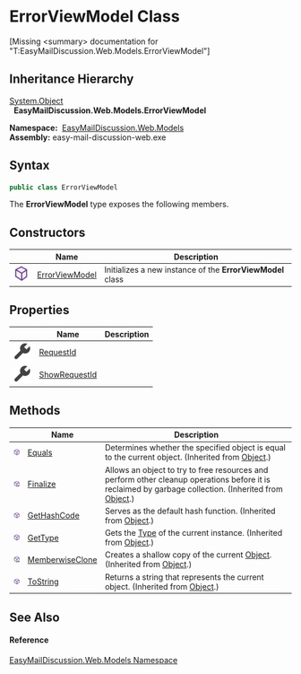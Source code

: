 ErrorViewModel Class
====================

[Missing &lt;summary> documentation for "T:EasyMailDiscussion.Web.Models.ErrorViewModel"]



Inheritance Hierarchy
---------------------
[System.Object][1]  
  **EasyMailDiscussion.Web.Models.ErrorViewModel**  

  **Namespace:**  [EasyMailDiscussion.Web.Models][2]  
  **Assembly:** easy-mail-discussion-web.exe

Syntax
------

```csharp
public class ErrorViewModel
```

The **ErrorViewModel** type exposes the following members.


Constructors
------------

|                  | Name                | Description                                                |
| ---------------- | ------------------- | ---------------------------------------------------------- |
| ![Public method] | [ErrorViewModel][3] | Initializes a new instance of the **ErrorViewModel** class |


Properties
----------

|                    | Name               | Description |
| ------------------ | ------------------ | ----------- |
| ![Public property] | [RequestId][4]     |             |
| ![Public property] | [ShowRequestId][5] |             |


Methods
-------

|                     | Name                  | Description                                                                                                                                                |
| ------------------- | --------------------- | ---------------------------------------------------------------------------------------------------------------------------------------------------------- |
| ![Public method]    | [Equals][6]           | Determines whether the specified object is equal to the current object. (Inherited from [Object][1].)                                                      |
| ![Protected method] | [Finalize][7]         | Allows an object to try to free resources and perform other cleanup operations before it is reclaimed by garbage collection. (Inherited from [Object][1].) |
| ![Public method]    | [GetHashCode][8]      | Serves as the default hash function. (Inherited from [Object][1].)                                                                                         |
| ![Public method]    | [GetType][9]          | Gets the [Type][10] of the current instance. (Inherited from [Object][1].)                                                                                 |
| ![Protected method] | [MemberwiseClone][11] | Creates a shallow copy of the current [Object][1]. (Inherited from [Object][1].)                                                                           |
| ![Public method]    | [ToString][12]        | Returns a string that represents the current object. (Inherited from [Object][1].)                                                                         |


See Also
--------

#### Reference
[EasyMailDiscussion.Web.Models Namespace][2]  

[1]: https://docs.microsoft.com/dotnet/api/system.object
[2]: ../README.md
[3]: _ctor.md
[4]: RequestId.md
[5]: ShowRequestId.md
[6]: https://docs.microsoft.com/dotnet/api/system.object.equals#system-object-equals(system-object)
[7]: https://docs.microsoft.com/dotnet/api/system.object.finalize#system-object-finalize
[8]: https://docs.microsoft.com/dotnet/api/system.object.gethashcode#system-object-gethashcode
[9]: https://docs.microsoft.com/dotnet/api/system.object.gettype#system-object-gettype
[10]: https://docs.microsoft.com/dotnet/api/system.type
[11]: https://docs.microsoft.com/dotnet/api/system.object.memberwiseclone#system-object-memberwiseclone
[12]: https://docs.microsoft.com/dotnet/api/system.object.tostring#System_Object_ToString
[Public method]: ../../icons/pubmethod.svg "Public method"
[Public property]: ../../icons/pubproperty.svg "Public property"
[Protected method]: ../../icons/protmethod.svg "Protected method"